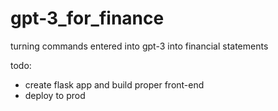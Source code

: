 # gpt-3_for_finance
turning commands entered into gpt-3 into financial statements


todo:
- create flask app and build proper front-end
- deploy to prod
